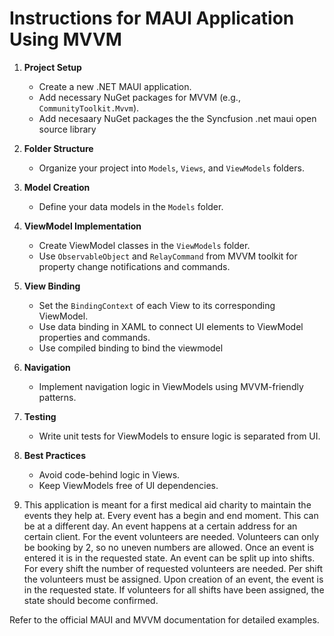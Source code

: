 # Instructions for MAUI Application Using MVVM

1. **Project Setup**
    - Create a new .NET MAUI application.
    - Add necessary NuGet packages for MVVM (e.g., `CommunityToolkit.Mvvm`).
    - Add necesaary NuGet packages the the Syncfusion .net maui open source library

2. **Folder Structure**
    - Organize your project into `Models`, `Views`, and `ViewModels` folders.

3. **Model Creation**
    - Define your data models in the `Models` folder.

4. **ViewModel Implementation**
    - Create ViewModel classes in the `ViewModels` folder.
    - Use `ObservableObject` and `RelayCommand` from MVVM toolkit for property change notifications and commands.

5. **View Binding**
    - Set the `BindingContext` of each View to its corresponding ViewModel.
    - Use data binding in XAML to connect UI elements to ViewModel properties and commands.
    - Use compiled binding to bind the viewmodel

6. **Navigation**
    - Implement navigation logic in ViewModels using MVVM-friendly patterns.

7. **Testing**
    - Write unit tests for ViewModels to ensure logic is separated from UI.

8. **Best Practices**
    - Avoid code-behind logic in Views.
    - Keep ViewModels free of UI dependencies.

9. This application is meant for a first medical aid charity to maintain the events they help at. Every event has a begin and end moment. This can be at a different day. An event happens at a certain address for an certain client. For the event volunteers are needed. Volunteers can only be booking by 2, so no uneven numbers are allowed. Once an event is entered it is in the requested state. An event can be split up into shifts. For every shift the number of requested volunteers are needed. Per shift the volunteers must be assigned. Upon creation of an event, the event is in the requested state. If volunteers for all shifts have been assigned, the state should become confirmed. 

Refer to the official MAUI and MVVM documentation for detailed examples.